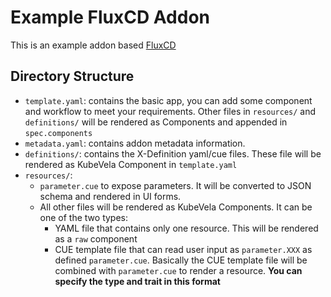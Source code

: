 # Example FluxCD Addon

This is an example addon based [FluxCD](https://fluxcd.io/)

## Directory Structure

- `template.yaml`: contains the basic app, you can add some component and workflow to meet your requirements. Other files 
  in `resources/` and `definitions/` will be rendered as Components and appended in `spec.components`
- `metadata.yaml`: contains addon metadata information.
- `definitions/`: contains the X-Definition yaml/cue files. These file will be rendered as KubeVela Component in `template.yaml`
- `resources/`:
  - `parameter.cue` to expose parameters. It will be converted to JSON schema and rendered in UI forms.
  - All other files will be rendered as KubeVela Components. It can be one of the two types:
    - YAML file that contains only one resource. This will be rendered as a `raw` component
    - CUE template file that can read user input as `parameter.XXX` as defined `parameter.cue`.
      Basically the CUE template file will be combined with `parameter.cue` to render a resource.
      **You can specify the type and trait in this format**
      

